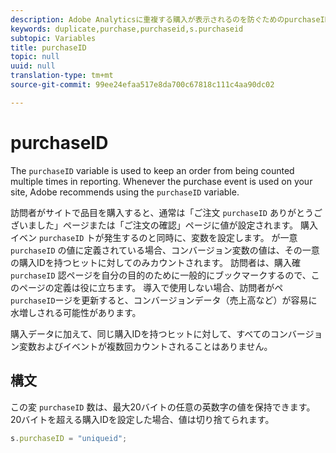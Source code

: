 ```yaml
---
description: Adobe Analyticsに重複する購入が表示されるのを防ぐためのpurchaseID変数について説明します。
keywords: duplicate,purchase,purchaseid,s.purchaseid
subtopic: Variables
title: purchaseID
topic: null
uuid: null
translation-type: tm+mt
source-git-commit: 99ee24efaa517e8da700c67818c111c4aa90dc02

---
```



# purchaseID

The `purchaseID` variable is used to keep an order from being counted multiple times in reporting. Whenever the purchase event is used on your site, Adobe recommends using the `purchaseID` variable.

訪問者がサイトで品目を購入すると、通常は「ご注文 `purchaseID` ありがとうございました」ページまたは「ご注文の確認」ページに値が設定されます。 購入イベン `purchaseID` トが発生するのと同時に、変数を設定します。 が一意 `purchaseID` の値に定義されている場合、コンバージョン変数の値は、その一意の購入IDを持つヒットに対してのみカウントされます。 訪問者は、購入確 `purchaseID` 認ページを自分の目的のために一般的にブックマークするので、このページの定義は役に立ちます。 導入で使用しない場合、訪問者がペ `purchaseID`ージを更新すると、コンバージョンデータ（売上高など）が容易に水増しされる可能性があります。

購入データに加えて、同じ購入IDを持つヒットに対して、すべてのコンバージョン変数およびイベントが複数回カウントされることはありません。

## 構文

この変 `purchaseID` 数は、最大20バイトの任意の英数字の値を保持できます。 20バイトを超える購入IDを設定した場合、値は切り捨てられます。

```js
s.purchaseID = "uniqueid";
```
